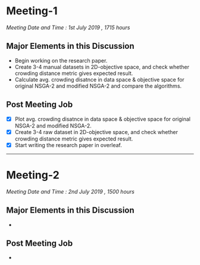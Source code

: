 # Meeting-1
*Meeting Date and Time : 1st July 2019 , 1715 hours*   

## Major Elements in this Discussion
- Begin working on the research paper.
- Create 3-4 manual datasets in 2D-objective space, and check whether crowding distance metric gives expected result.
- Calculate avg. crowding disatnce in data space & objective space for original NSGA-2 and modified NSGA-2 and compare the algorithms.

## Post Meeting Job

- [x] Plot avg. crowding disatnce in data space & objective space for original NSGA-2 and modified NSGA-2.
- [x] Create 3-4 raw dataset in 2D-objective space, and check whether crowding distance metric gives expected result.
- [x] Start writing the research paper in overleaf.

--------------------------------------------------

# Meeting-2
*Meeting Date and Time : 2nd July 2019 , 1500 hours*   

## Major Elements in this Discussion
- 

## Post Meeting Job

- 
